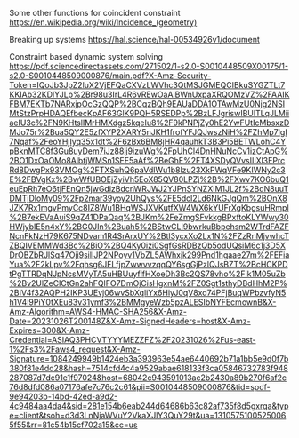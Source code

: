 Some other functions for coincident constraint
https://en.wikipedia.org/wiki/Incidence_(geometry)

Breaking up systems
https://hal.science/hal-00534926v1/document

Constraint based dynamic system solving
https://pdf.sciencedirectassets.com/271502/1-s2.0-S0010448509X00175/1-s2.0-S0010448509000876/main.pdf?X-Amz-Security-Token=IQoJb3JpZ2luX2VjEFQaCXVzLWVhc3QtMSJGMEQCIBkuSYGZTLt7KKIAb32KDlYJLp%2Br98u3IrL4R6vREwOaAiBWnUxpaXRQOMzVZ%2FAAIKFBM7EKTb7NARxjpOcGzQQP%2BCqzBQh9EAUaDDA1OTAwMzU0Njg2NSIMtStzPrpHDAQEfbecKpAF63GlK9PQH5RSEDPp%2BzLFJgriswIBUlTLqJLMiiaeIU3c%2FN9KHtslIMrHMXdgz5kqeIu8%2F9kPNPjZy0hE2YwFUtIcMbsxzDMJo75r%2Bua5QY2E5zfXYP2XARY5nJKH1frofYFJQJwszNiH%2FZhMp7IgI7Nqaf%2FeoYHjIyq35x1dt%2F6zBx6BM8jHR4qauhkT3B3Pi5BETWLohC4YpBknMTC8f3Gu8uyDem7iJz88lj9izuWg%2FpUhCl4DnHNuNcCv1izCtApG%2BO1DxOaOMo8AlbtjWMSn1SEE5aAf%2BeGhE%2FT4XSDyQVvsIIIXl3EPrcRd8DwgPx93VMOg%2FTXSuhQ6paVdlWu1b8lzu23XkPWqVFe9KIWNy2c3E%2FBVgKx%2BwWfUBOEjZyiVh5EoX85QV80LPZj%2B%2FXwv7KO6buQ1euEpRh7eO6tjFEnQn5jwGdizBdcnWRJWJ2YJPnSYNZXIM1JL2f%2BdN8uuTDMTjDloMy09%2Fp2mar39yoy2UhQys%2FE5dcl2Ld6NkGJgQm%2BOnX8JZK7Rx1mgvPmyCc8IZ8Wu1BHqWSJXVKutfXW4WX6kYUFrXgKbgsuHRmpl%2B7ekEVaAuiS9qZ41DPaQaq%2BJKm%2FeZmgSFvkkgBPxftoKLYWwy30HWjybIE5n4xY%2BG0JIn%2Buah5%2BStwCLI9bwrkuBbpehsm2WTrdFAZFNcnFkNzH79K675NDvam1R4SrArxUY%2Btl3ycxXo2Lx1N%2FZzRnMjvwhcTZBQIVEMMWd3Bc%2BiO%2BQ4Ky0izi0SgfGsRDBzQb5odUQsiM6c1j3D5XDrOBZbRJlSq47Oji9siIlJP2NPoyv1VbZL5AWhxjk299Pnd1hgaae27m%2FEFiaYua%2F2kLpv%2Fqhsg6JFLfjpZwwvvzqqQY6sgGjPzlQJsBZT%2BcHCKPDtPgTTRDqNJpNcsMVyTA5uHBUuyflfHXoeDh3Bc2QS78vho%2Fik1M05uZb%2Bv2UlZeCICtGn2ahFQlFO7DmOjCisHgxnM%2FZ0Sgt1sthyDBdHhM2P%2BIV4f32AQPH2IKP3UEvj06wvSbXqliYx6HiyJ0qV8xd74PFjBuqWPbzvfyN5h1V4l9PiY0tXEu83v31ymf3%2BMMgyeWzb5pzALESIbNYFEcmownB&X-Amz-Algorithm=AWS4-HMAC-SHA256&X-Amz-Date=20231026T200148Z&X-Amz-SignedHeaders=host&X-Amz-Expires=300&X-Amz-Credential=ASIAQ3PHCVTYYYMEZZFZ%2F20231026%2Fus-east-1%2Fs3%2Faws4_request&X-Amz-Signature=1084249949b1424eb3a393963e54ae6440692b71a1bb5e9d0f7b380f81e4dd28&hash=7514cfd4c4a9529abae618133f3ca05846732783f948287087d7dc91e1f97024&host=68042c943591013ac2b2430a89b270f6af2c76d8dfd086a07176afe7c76c2c61&pii=S0010448509000876&tid=spdf-9e94203b-14bd-42ed-a9d2-4c9484aa4da4&sid=281e154b6eab244d64686b63c82af735f8d5gxrqa&type=client&tsoh=d3d3LnNjaWVuY2VkaXJlY3QuY29t&ua=13105751005250065f55&rr=81c54b15cf702a15&cc=us